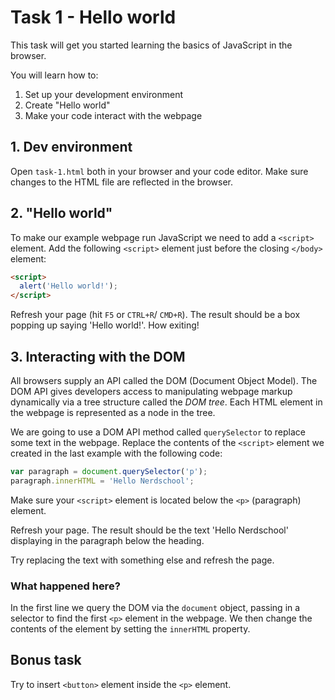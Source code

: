 # Task 1 - Hello world
This task will get you started learning the basics of JavaScript in the browser.

You will learn how to:
 1. Set up your development environment
 2. Create "Hello world"
 3. Make your code interact with the webpage

## 1. Dev environment

Open `task-1.html` both in your browser and your code editor. Make sure changes to the HTML file are reflected in the browser.

## 2. "Hello world"

To make our example webpage run JavaScript we need to add a `<script>` element. Add the following `<script>` element just before the closing `</body>` element:

```html
<script>
  alert('Hello world!');
</script>
```

Refresh your page (hit `F5` or `CTRL+R`/ `CMD+R`). The result should be a box popping up saying 'Hello world!'. How exiting!

## 3. Interacting with the DOM

All browsers supply an API called the DOM (Document Object Model). The DOM API gives developers access to manipulating webpage markup dynamically via a tree structure called the _DOM tree_. Each HTML element in the webpage is represented as a node in the tree.

We are going to use a DOM API method called `querySelector` to replace some text in the webpage. Replace the contents of the `<script>` element we created in the last example with the following code:

```javascript
var paragraph = document.querySelector('p');
paragraph.innerHTML = 'Hello Nerdschool';
```

Make sure your `<script>` element is located below the `<p>` (paragraph) element.

Refresh your page. The result should be the text 'Hello Nerdschool' displaying in the paragraph below the heading.

Try replacing the text with something else and refresh the page.

### What happened here?

In the first line we query the DOM via the `document` object, passing in a selector to find the first `<p>` element in the webpage. We then change the contents of the element by setting the `innerHTML` property.

## Bonus task
Try to insert `<button>` element inside the `<p>` element.
